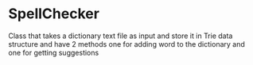 # SpellChecker
Class that takes a dictionary text file as input and store it in Trie data structure and have 2 methods one for adding word to the dictionary and one for getting suggestions
